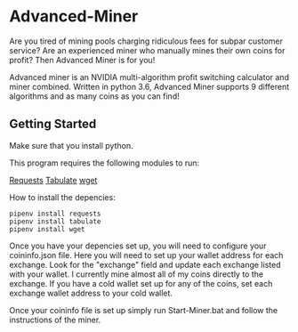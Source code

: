 # Advanced-Miner
Are you tired of mining pools charging ridiculous fees for subpar customer service? Are an experienced miner who manually mines their own coins for profit? Then Advanced Miner is for you!

Advanced miner is an NVIDIA multi-algorithm profit switching calculator and miner combined. Written in python 3.6, Advanced Miner supports 9 different algorithms and as many coins as you can find!

## Getting Started
Make sure that you install python.

This program requires the following modules to run:

[Requests](http://docs.python-requests.org/en/master/)
[Tabulate](https://pypi.python.org/pypi/tabulate)
[wget](https://pypi.python.org/pypi/wget)

How to install the depencies:
```
pipenv install requests
pipenv install tabulate
pipenv install wget
```
Once you have your depencies set up, you will need to configure your coininfo.json file. Here you will need to set up your wallet address for each exchange. Look for the "exchange" field and update each exchange listed with your wallet. I currently mine almost all of my coins directly to the exchange. If you have a cold wallet set up for any of the coins, set each exchange wallet address to your cold wallet.

Once your coininfo file is set up simply run Start-Miner.bat and follow the instructions of the miner.